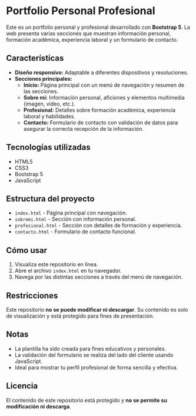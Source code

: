 # Portfolio Personal Profesional

Este es un portfolio personal y profesional desarrollado con **Bootstrap 5**. La web presenta varias secciones que muestran información personal, formación académica, experiencia laboral y un formulario de contacto.

## Características

- **Diseño responsivo:** Adaptable a diferentes dispositivos y resoluciones.
- **Secciones principales:**
  - **Inicio:** Página principal con un menú de navegación y resumen de las secciones.
  - **Sobre mí:** Información personal, aficiones y elementos multimedia (imagen, vídeo, etc.).
  - **Profesional:** Detalles sobre formación académica, experiencia laboral y habilidades.
  - **Contacto:** Formulario de contacto con validación de datos para asegurar la correcta recepción de la información.

## Tecnologías utilizadas

- HTML5
- CSS3
- Bootstrap 5
- JavaScript

## Estructura del proyecto

- `index.html` - Página principal con navegación.
- `sobremi.html` - Sección con información personal.
- `profesional.html` - Sección con detalles de formación y experiencia.
- `contacto.html` - Formulario de contacto funcional.

## Cómo usar

1. Visualiza este repositorio en línea.
2. Abre el archivo `index.html` en tu navegador.
3. Navega por las distintas secciones a través del menú de navegación.

## Restricciones

Este repositorio **no se puede modificar ni descargar**. Su contenido es solo de visualización y está protegido para fines de presentación.

## Notas

- La plantilla ha sido creada para fines educativos y personales.
- La validación del formulario se realiza del lado del cliente usando JavaScript.
- Ideal para mostrar tu perfil profesional de forma sencilla y efectiva.

## Licencia

El contenido de este repositorio está protegido y **no se permite su modificación ni descarga**.
